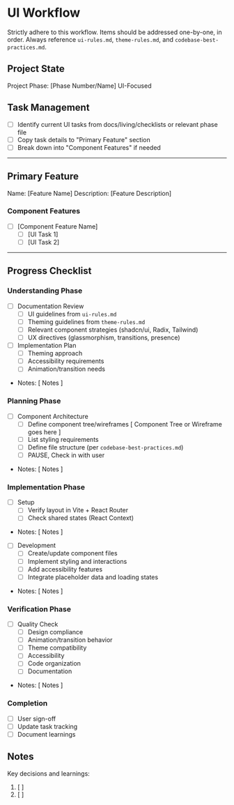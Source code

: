 # UI Workflow
Strictly adhere to this workflow.
Items should be addressed one-by-one, in order.
Always reference `ui-rules.md`, `theme-rules.md`, and `codebase-best-practices.md`.

## Project State
Project Phase: [Phase Number/Name]
UI-Focused

## Task Management
- [ ] Identify current UI tasks from docs/living/checklists or relevant phase file
- [ ] Copy task details to "Primary Feature" section
- [ ] Break down into "Component Features" if needed

---

## Primary Feature
Name: [Feature Name]
Description: [Feature Description]

### Component Features
- [ ] [Component Feature Name]
  - [ ] [UI Task 1]
  - [ ] [UI Task 2]

---

## Progress Checklist

### Understanding Phase
- [ ] Documentation Review
    - [ ] UI guidelines from `ui-rules.md`
    - [ ] Theming guidelines from `theme-rules.md`
    - [ ] Relevant component strategies (shadcn/ui, Radix, Tailwind)
    - [ ] UX directives (glassmorphism, transitions, presence)
- [ ] Implementation Plan
  - [ ] Theming approach
  - [ ] Accessibility requirements
  - [ ] Animation/transition needs
- Notes: [ Notes ]

### Planning Phase
- [ ] Component Architecture
  - [ ] Define component tree/wireframes
        [ Component Tree or Wireframe goes here ]
  - [ ] List styling requirements
  - [ ] Define file structure (per `codebase-best-practices.md`)
  - [ ] PAUSE, Check in with user
- Notes: [ Notes ]

### Implementation Phase
- [ ] Setup
  - [ ] Verify layout in Vite + React Router
  - [ ] Check shared states (React Context)
- Notes: [ Notes ]

- [ ] Development
  - [ ] Create/update component files
  - [ ] Implement styling and interactions
  - [ ] Add accessibility features
  - [ ] Integrate placeholder data and loading states
- Notes: [ Notes ]

### Verification Phase
- [ ] Quality Check
  - [ ] Design compliance
  - [ ] Animation/transition behavior
  - [ ] Theme compatibility
  - [ ] Accessibility
  - [ ] Code organization
  - [ ] Documentation
- Notes: [ Notes ]

### Completion
- [ ] User sign-off
- [ ] Update task tracking
- [ ] Document learnings

## Notes
Key decisions and learnings:
1. [ ]
2. [ ]